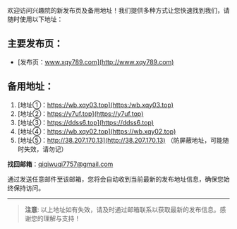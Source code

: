 欢迎访问兴趣院的新发布页及备用地址！我们提供多种方式让您快速找到我们，请随时使用以下地址：

## 主要发布页：
- [发布页：www.xqy789.com](http://www.xqy789.com)

## 备用地址：
1. [地址①：https://wb.xqy03.top](https:/wb.xqy03.top)
2. [地址②：https://y7uf.top](https://y7uf.top)
3. [地址③：https://ddss6.top](https://ddss6.top)
4. [地址④：https://wb.xqy02.top](https://wb.xqy02.top)
5. [地址⑤：http://38.207.170.13](http://38.207.170.13) （防屏蔽地址，可能随时失效，请勿记）

 **找回邮箱**：qiqiwuqi7757@gmail.com

通过发送任意邮件至该邮箱，您将会自动收到当前最新的发布地址信息，确保您始终保持访问。

---

> **注意**: 以上地址如有失效，请及时通过邮箱联系以获取最新的发布信息。感谢您的理解与支持！
